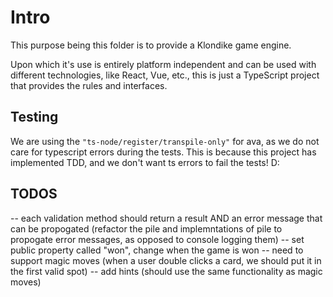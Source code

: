 # Intro

This purpose being this folder is to provide a Klondike game engine.

Upon which it's use is entirely platform independent and can be used with different technologies, like React, Vue, etc., this is just a TypeScript project that provides the rules and interfaces.

## Testing

We are using the `"ts-node/register/transpile-only"` for ava, as we do not care for typescript errors during the tests. This is because this project has implemented TDD, and we don't want ts errors to fail the tests! D:

## TODOS

-- each validation method should return a result AND an error message that can be propogated (refactor the pile and implemntations of pile to propogate error messages, as opposed to console logging them)
-- set public property called "won", change when the game is won
-- need to support magic moves (when a user double clicks a card, we should put it in the first valid spot)
-- add hints (should use the same functionality as magic moves)
